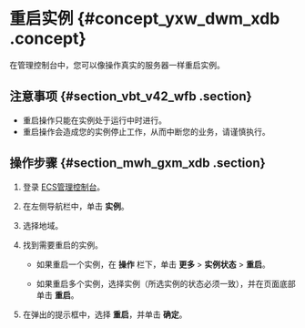 # 重启实例 {#concept_yxw_dwm_xdb .concept}

在管理控制台中，您可以像操作真实的服务器一样重启实例。

## 注意事项 {#section_vbt_v42_wfb .section}

-   重启操作只能在实例处于运行中时进行。
-   重启操作会造成您的实例停止工作，从而中断您的业务，请谨慎执行。

## 操作步骤 {#section_mwh_gxm_xdb .section}

1.  登录 [ECS管理控制台](https://ecs.console.aliyun.com/?spm=a2c4g.11186623.2.9.FNEORG#/home)。

2.  在左侧导航栏中，单击 **实例**。

3.  选择地域。

4.  找到需要重启的实例。

    -   如果重启一个实例，在 **操作** 栏下，单击 **更多** \> **实例状态** \> **重启**。

    -   如果重启多个实例，选择实例（所选实例的状态必须一致），并在页面底部单击 **重启**。

5.  在弹出的提示框中，选择 **重启**，并单击 **确定**。


